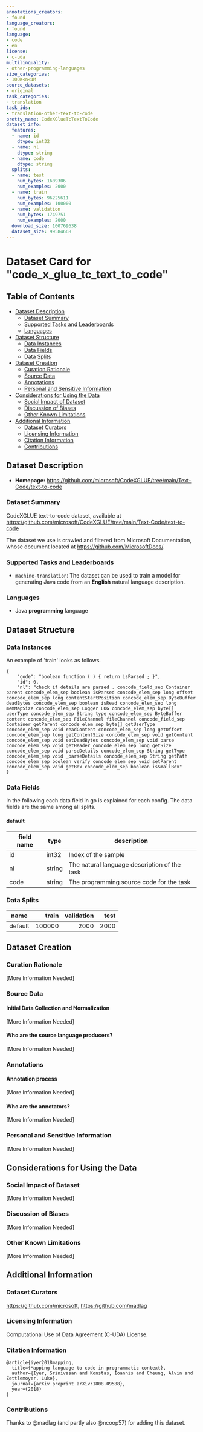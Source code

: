 ```yaml
---
annotations_creators:
- found
language_creators:
- found
language:
- code
- en
license:
- c-uda
multilinguality:
- other-programming-languages
size_categories:
- 100K<n<1M
source_datasets:
- original
task_categories:
- translation
task_ids:
- translation-other-text-to-code
pretty_name: CodeXGlueTcTextToCode
dataset_info:
  features:
  - name: id
    dtype: int32
  - name: nl
    dtype: string
  - name: code
    dtype: string
  splits:
  - name: test
    num_bytes: 1609306
    num_examples: 2000
  - name: train
    num_bytes: 96225611
    num_examples: 100000
  - name: validation
    num_bytes: 1749751
    num_examples: 2000
  download_size: 100769638
  dataset_size: 99584668
---
```

# Dataset Card for "code_x_glue_tc_text_to_code"

## Table of Contents
- [Dataset Description](#dataset-description)
  - [Dataset Summary](#dataset-summary)
  - [Supported Tasks and Leaderboards](#supported-tasks)
  - [Languages](#languages)
- [Dataset Structure](#dataset-structure)
  - [Data Instances](#data-instances)
  - [Data Fields](#data-fields)
  - [Data Splits](#data-splits-sample-size)
- [Dataset Creation](#dataset-creation)
  - [Curation Rationale](#curation-rationale)
  - [Source Data](#source-data)
  - [Annotations](#annotations)
  - [Personal and Sensitive Information](#personal-and-sensitive-information)
- [Considerations for Using the Data](#considerations-for-using-the-data)
  - [Social Impact of Dataset](#social-impact-of-dataset)
  - [Discussion of Biases](#discussion-of-biases)
  - [Other Known Limitations](#other-known-limitations)
- [Additional Information](#additional-information)
  - [Dataset Curators](#dataset-curators)
  - [Licensing Information](#licensing-information)
  - [Citation Information](#citation-information)
  - [Contributions](#contributions)

## Dataset Description

- **Homepage:** https://github.com/microsoft/CodeXGLUE/tree/main/Text-Code/text-to-code

### Dataset Summary

CodeXGLUE text-to-code dataset, available at https://github.com/microsoft/CodeXGLUE/tree/main/Text-Code/text-to-code

The dataset we use is crawled and filtered from Microsoft Documentation, whose document located at https://github.com/MicrosoftDocs/.

### Supported Tasks and Leaderboards

- `machine-translation`: The dataset can be used to train a model for generating Java code from an **English** natural language description.

### Languages

- Java **programming** language

## Dataset Structure

### Data Instances

An example of 'train' looks as follows.
```
{
    "code": "boolean function ( ) { return isParsed ; }", 
    "id": 0, 
    "nl": "check if details are parsed . concode_field_sep Container parent concode_elem_sep boolean isParsed concode_elem_sep long offset concode_elem_sep long contentStartPosition concode_elem_sep ByteBuffer deadBytes concode_elem_sep boolean isRead concode_elem_sep long memMapSize concode_elem_sep Logger LOG concode_elem_sep byte[] userType concode_elem_sep String type concode_elem_sep ByteBuffer content concode_elem_sep FileChannel fileChannel concode_field_sep Container getParent concode_elem_sep byte[] getUserType concode_elem_sep void readContent concode_elem_sep long getOffset concode_elem_sep long getContentSize concode_elem_sep void getContent concode_elem_sep void setDeadBytes concode_elem_sep void parse concode_elem_sep void getHeader concode_elem_sep long getSize concode_elem_sep void parseDetails concode_elem_sep String getType concode_elem_sep void _parseDetails concode_elem_sep String getPath concode_elem_sep boolean verify concode_elem_sep void setParent concode_elem_sep void getBox concode_elem_sep boolean isSmallBox"
}
```

### Data Fields

In the following each data field in go is explained for each config. The data fields are the same among all splits.

#### default

|field name| type |                 description                 |
|----------|------|---------------------------------------------|
|id        |int32 | Index of the sample                         |
|nl        |string| The natural language description of the task|
|code      |string| The programming source code for the task    |

### Data Splits

| name  |train |validation|test|
|-------|-----:|---------:|---:|
|default|100000|      2000|2000|

## Dataset Creation

### Curation Rationale

[More Information Needed]

### Source Data

#### Initial Data Collection and Normalization

[More Information Needed]

#### Who are the source language producers?

[More Information Needed]

### Annotations

#### Annotation process

[More Information Needed]

#### Who are the annotators?

[More Information Needed]

### Personal and Sensitive Information

[More Information Needed]

## Considerations for Using the Data

### Social Impact of Dataset

[More Information Needed]

### Discussion of Biases

[More Information Needed]

### Other Known Limitations

[More Information Needed]

## Additional Information

### Dataset Curators

https://github.com/microsoft, https://github.com/madlag

### Licensing Information

Computational Use of Data Agreement (C-UDA) License.

### Citation Information

```
@article{iyer2018mapping,
  title={Mapping language to code in programmatic context},
  author={Iyer, Srinivasan and Konstas, Ioannis and Cheung, Alvin and Zettlemoyer, Luke},
  journal={arXiv preprint arXiv:1808.09588},
  year={2018}
}
```

### Contributions

Thanks to @madlag (and partly also @ncoop57) for adding this dataset.